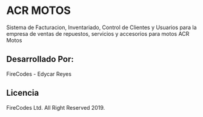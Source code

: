 # ACR MOTOS

Sistema de Facturacion, Inventariado, Control de Clientes y Usuarios para la empresa de ventas de repuestos, servicios y accesorios para motos ACR Motos

## Desarrollado Por:

FireCodes - Edycar Reyes

## Licencia

FireCodes Ltd. All Right Reserved 2019.

